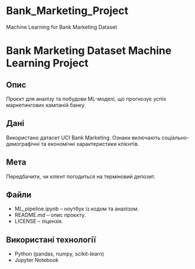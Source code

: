 # Bank_Marketing_Project
Machine Learning for Bank Marketing Dataset
# Bank Marketing Dataset Machine Learning Project

## Опис
Проєкт для аналізу та побудови ML-моделі, що прогнозує успіх маркетингових кампаній банку.

## Дані
Використано датасет UCI Bank Marketing. Ознаки включають соціально-демографічні та економічні характеристики клієнтів.

## Мета
Передбачити, чи клієнт погодиться на терміновий депозит.

## Файли
- ML_pipeline.ipynb – ноутбук із кодом та аналізом.
- README.md – опис проєкту.
- LICENSE – ліцензія.

## Використані технології
- Python (pandas, numpy, scikit-learn)
- Jupyter Notebook

